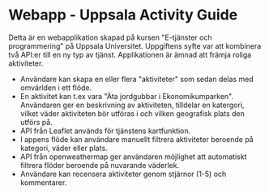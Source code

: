 # Webapp - Uppsala Activity Guide

Detta är en webapplikation skapad på kursen "E-tjänster och programmering" på Uppsala Universitet. Uppgiftens syfte var att kombinera två API:er till en ny typ av tjänst. Applikationen är ämnad att främja roliga aktiviteter.

- Användare kan skapa en eller flera "aktiviteter" som sedan delas med omvärlden i ett flöde. 
- En aktivitet kan t.ex vara "Äta jordgubbar i Ekonomikumparken". Användaren ger en beskrivning av aktiviteten, tilldelar en katergori, vilket väder aktiviteten bör utföras i och vilken geografisk plats den utförs på.
- API från Leaflet används för tjänstens kartfunktion.
- I appens flöde kan användare manuellt filtrera aktiviteter beroende på kategori, väder eller plats. 
- API från openweathermap ger användaren möjlighet att automatiskt filtrera flöder beroende på nuvarande väderlek.
- Användare kan recensera aktiviteter genom stjärnor (1-5) och kommentarer.
